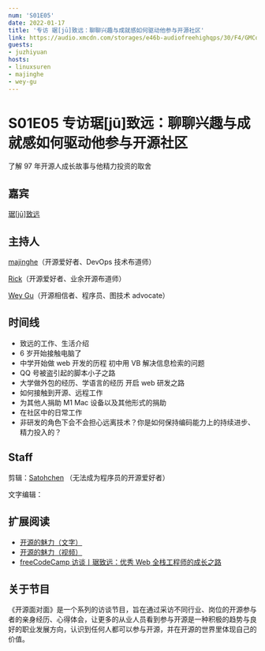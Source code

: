 ```yaml
---
num: 'S01E05'
date: 2022-01-17
title: '专访 琚[jū]致远：聊聊兴趣与成就感如何驱动他参与开源社区'
link: https://audio.xmcdn.com/storages/e46b-audiofreehighqps/30/F4/GMCoOSMFuvJIBhZWDAEOAkqJ.mp3
guests:
- juzhiyuan
hosts:
- linuxsuren
- majinghe
- wey-gu
---
```


# S01E05 专访琚[jū]致远：聊聊兴趣与成就感如何驱动他参与开源社区

了解 97  年开源人成长故事与他精力投资的取舍

## 嘉宾
[琚[jū]致远](https://github.com/juzhiyuan)

## 主持人
[majinghe](https://github.com/majinghe)（开源爱好者、DevOps 技术布道师）

[Rick](https://github.com/linuxsuren)（开源爱好者、业余开源布道师）

[Wey Gu](https://github.com/wey-gu)（开源相信者、程序员、图技术 advocate）

## 时间线
* 致远的工作、生活介绍
* 6 岁开始接触电脑了
* 中学开始做 web 开发的历程 初中用 VB 解决信息检索的问题
* QQ 号被盗引起的脚本小子之路
* 大学做外包的经历、学语言的经历 开启 web 研发之路
* 如何接触到开源、远程工作
* 为其他人捐助 M1 Mac 设备以及其他形式的捐助
* 在社区中的日常工作
* 非研发的角色下会不会担心远离技术？你是如何保持编码能力上的持续进步、精力投入的？

## Staff
剪辑：[Satohchen](https://github.com/Satohchen) （无法成为程序员的开源爱好者）

文字编辑：

## 扩展阅读

* [开源的魅力（文字）](https://wineso.me/the-appeal-of-opensource)
* [开源的魅力（视频）](https://www.youtube.com/watch?v=A_geiZHnvv8)
* [freeCodeCamp 访谈丨琚致远：优秀 Web 全栈工程师的成长之路](https://chinese.freecodecamp.org/news/fcc-devtalk-ju-zhi-yuan-growth-path-of-an-excellent-full-stack-web-developer/)

## 关于节目
《开源面对面》是一个系列的访谈节目，旨在通过采访不同行业、岗位的开源参与者的亲身经历、心得体会，让更多的从业人员看到参与开源是一种积极的趋势与良好的职业发展方向，认识到任何人都可以参与开源，并在开源的世界里体现自己的价值。
